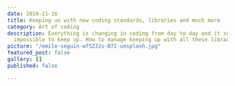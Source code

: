 ```yaml
---
date: 2019-11-16
title: Keeping uo with new coding standards, libraries and much more
category: Art of coding
description: Everything is changing in coding from day to day and it seems like it's
  impossible to keep up. How to manage keeping up with all these libraries?
picture: "/emile-seguin-wf5ZJ2s-B7I-unsplash.jpg"
featured_post: false
gallery: []
published: false

---
```

